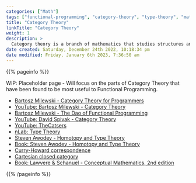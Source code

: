 ```yaml
---
categories: ["Math"]
tags: ["functional-programming", "category-theory", "type-theory", "math", "abstraction"]
title: "Category Theory"
linkTitle: "Category Theory"
weight: 1
description: >
  Category theory is a branch of mathematics that studies structures and relationships between objects and the morphisms that connect them, with the goal of providing a unified framework for understanding and describing mathematical concepts and structures.
date created: Saturday, December 24th 2022, 10:18:34 pm
date modified: Friday, January 6th 2023, 7:36:50 am
---
```


{{% pageinfo %}}

WIP: Placeholder page - Will focus on the parts of Category Theory that have been found to be most useful to Functional Programming.

* [Bartosz Milewski - Category Theory for Programmers](https://bartoszmilewski.com/2014/10/28/category-theory-for-programmers-the-preface/)
* [YouTube: Bartosz Milewski - Category Theory](https://www.youtube.com/watch?v=I8LbkfSSR58&list=PLbgaMIhjbmEnaH_LTkxLI7FMa2HsnawM_)
* [Bartosz Milewski - The Dao of Functional Programming](https://github.com/BartoszMilewski/Publications/blob/master/TheDaoOfFP/DaoFP.pdf)
* [YouTube: David Spivak - Category Theory](https://youtu.be/IBeceQHz2x8)
* [YouTube: TheCatsers](https://www.youtube.com/@TheCatsters)
* [nLab: Type Theory](https://ncatlab.org/nlab/show/type+theory)
* [Steven Awodey - Homotopy and Type Theory](https://ncatlab.org/homotopytypetheory/files/proposal2009.pdf)
* [Book: Steven Awodey - Homotopy and Type Theory](https://github.com/HoTT/book/wiki/Nightly-Builds)
* [Curry-Howard correspondence](https://en.wikipedia.org/wiki/Curry%E2%80%93Howard_correspondence)
* [Cartesian closed category](https://en.wikipedia.org/wiki/Cartesian_closed_category)
* <a href="/resources/ConceptualMathematics2ndEd.pdf" download>Book: Lawvere & Schanuel - Conceptual Mathematics, 2nd edition</a>

{{% /pageinfo %}}
